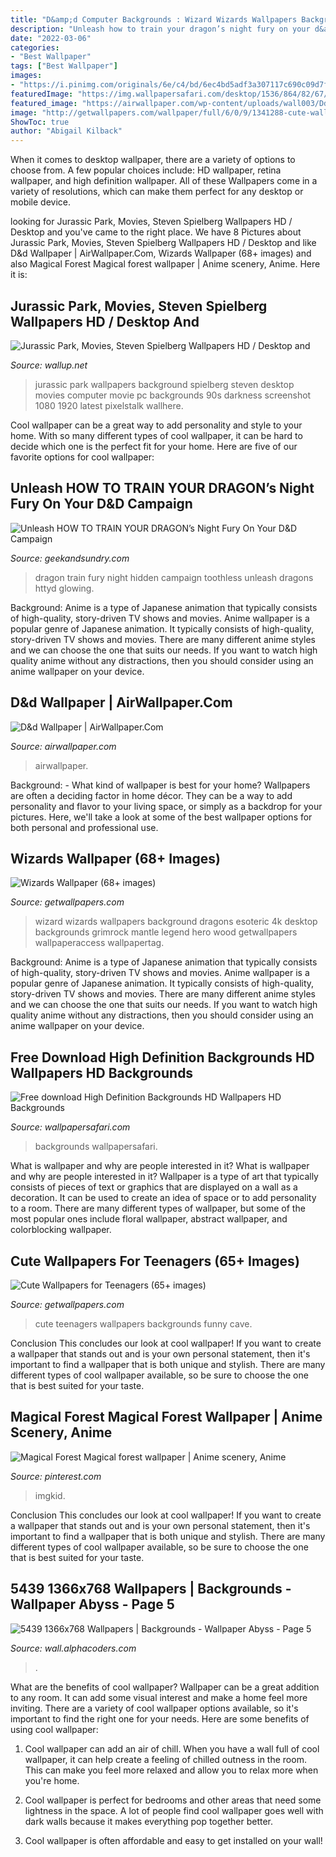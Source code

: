 ```yaml
---
title: "D&amp;d Computer Backgrounds : Wizard Wizards Wallpapers Background Dragons Esoteric 4k Desktop Backgrounds Grimrock Mantle Legend Hero Wood Getwallpapers Wallpaperaccess Wallpapertag"
description: "Unleash how to train your dragon’s night fury on your d&amp;d campaign"
date: "2022-03-06"
categories:
- "Best Wallpaper"
tags: ["Best Wallpaper"]
images:
- "https://i.pinimg.com/originals/6e/c4/bd/6ec4bd5adf3a307117c690c09d7f8a63.jpg"
featuredImage: "https://img.wallpapersafari.com/desktop/1536/864/82/67/vFkC7j.jpg"
featured_image: "https://airwallpaper.com/wp-content/uploads/wall003/Dd-Wallpaper-for-PC.jpg"
image: "http://getwallpapers.com/wallpaper/full/6/0/9/1341288-cute-wallpapers-for-teenagers-1920x1080-download.jpg"
ShowToc: true
author: "Abigail Kilback"
---
```



When it comes to desktop wallpaper, there are a variety of options to choose from. A few popular choices include: HD wallpaper, retina wallpaper, and high definition wallpaper. All of these Wallpapers come in a variety of resolutions, which can make them perfect for any desktop or mobile device. 

	

		
looking for Jurassic Park, Movies, Steven Spielberg Wallpapers HD / Desktop and you've came to the right place. We have 8 Pictures about Jurassic Park, Movies, Steven Spielberg Wallpapers HD / Desktop and like D&amp;d Wallpaper | AirWallpaper.Com, Wizards Wallpaper (68+ images) and also Magical Forest Magical forest wallpaper | Anime scenery, Anime. Here it is:
		
    
## Jurassic Park, Movies, Steven Spielberg Wallpapers HD / Desktop And

<img loading=lazy src="https://wallup.net/wp-content/uploads/2016/03/09/49820-Jurassic_Park-movies-Steven_Spielberg.jpg" onerror="this.onerror=null;this.src='https://tse3.mm.bing.net/th?id=OIP.vtVGCIFVf-kYxA9OU2uJegHaEK&amp;pid=15.1';" alt="Jurassic Park, Movies, Steven Spielberg Wallpapers HD / Desktop and">

_Source: wallup.net_

>jurassic park wallpapers background spielberg steven desktop movies computer movie pc backgrounds 90s darkness screenshot 1080 1920 latest pixelstalk wallhere. 

	

Cool wallpaper can be a great way to add personality and style to your home. With so many different types of cool wallpaper, it can be hard to decide which one is the perfect fit for your home. Here are five of our favorite options for cool wallpaper: 

    
## Unleash HOW TO TRAIN YOUR DRAGON’s Night Fury On Your D&amp;D Campaign

<img loading=lazy src="https://geekandsundry.com/wp-content/uploads/2019/02/toothless_httyd.jpg" onerror="this.onerror=null;this.src='https://tse2.mm.bing.net/th?id=OIP.Z-DJAxTiIVFI9FqiZFfxwQHaEK&amp;pid=15.1';" alt="Unleash HOW TO TRAIN YOUR DRAGON’s Night Fury On Your D&amp;D Campaign">

_Source: geekandsundry.com_

>dragon train fury night hidden campaign toothless unleash dragons httyd glowing. 

	

Background: Anime is a type of Japanese animation that typically consists of high-quality, story-driven TV shows and movies.
Anime wallpaper is a popular genre of Japanese animation. It typically consists of high-quality, story-driven TV shows and movies. There are many different anime styles and we can choose the one that suits our needs. If you want to watch high quality anime without any distractions, then you should consider using an anime wallpaper on your device.

    
## D&amp;d Wallpaper | AirWallpaper.Com

<img loading=lazy src="https://airwallpaper.com/wp-content/uploads/wall003/Dd-Wallpaper-for-PC.jpg" onerror="this.onerror=null;this.src='https://tse2.mm.bing.net/th?id=OIP.N6CyantIL4tHL_6lrX5tCAHaEo&amp;pid=15.1';" alt="D&amp;d Wallpaper | AirWallpaper.Com">

_Source: airwallpaper.com_

>airwallpaper. 

	

Background: - What kind of wallpaper is best for your home?
Wallpapers are often a deciding factor in home décor. They can be a way to add personality and flavor to your living space, or simply as a backdrop for your pictures. Here, we'll take a look at some of the best wallpaper options for both personal and professional use.

    
## Wizards Wallpaper (68+ Images)

<img loading=lazy src="http://getwallpapers.com/wallpaper/full/1/b/0/84436.jpg" onerror="this.onerror=null;this.src='https://tse4.mm.bing.net/th?id=OIP.ipeGnCIyj98WSOV9Ms44fwHaEK&amp;pid=15.1';" alt="Wizards Wallpaper (68+ images)">

_Source: getwallpapers.com_

>wizard wizards wallpapers background dragons esoteric 4k desktop backgrounds grimrock mantle legend hero wood getwallpapers wallpaperaccess wallpapertag. 

	

Background: Anime is a type of Japanese animation that typically consists of high-quality, story-driven TV shows and movies.
Anime wallpaper is a popular genre of Japanese animation. It typically consists of high-quality, story-driven TV shows and movies. There are many different anime styles and we can choose the one that suits our needs. If you want to watch high quality anime without any distractions, then you should consider using an anime wallpaper on your device.

    
## Free Download High Definition Backgrounds HD Wallpapers HD Backgrounds

<img loading=lazy src="https://img.wallpapersafari.com/desktop/1536/864/82/67/vFkC7j.jpg" onerror="this.onerror=null;this.src='https://tse1.mm.bing.net/th?id=OIP.e6KIfTGxZPQSZLkej7g8MwHaEK&amp;pid=15.1';" alt="Free download High Definition Backgrounds HD Wallpapers HD Backgrounds">

_Source: wallpapersafari.com_

>backgrounds wallpapersafari. 

	

What is wallpaper and why are people interested in it?
What is wallpaper and why are people interested in it?
Wallpaper is a type of art that typically consists of pieces of text or graphics that are displayed on a wall as a decoration. It can be used to create an idea of space or to add personality to a room. There are many different types of wallpaper, but some of the most popular ones include floral wallpaper, abstract wallpaper, and colorblocking wallpaper.

    
## Cute Wallpapers For Teenagers (65+ Images)

<img loading=lazy src="http://getwallpapers.com/wallpaper/full/6/0/9/1341288-cute-wallpapers-for-teenagers-1920x1080-download.jpg" onerror="this.onerror=null;this.src='https://tse4.mm.bing.net/th?id=OIP.YwmdmhhKnBnIvsWYPeR_fwHaEK&amp;pid=15.1';" alt="Cute Wallpapers for Teenagers (65+ images)">

_Source: getwallpapers.com_

>cute teenagers wallpapers backgrounds funny cave. 

	

Conclusion
This concludes our look at cool wallpaper! If you want to create a wallpaper that stands out and is your own personal statement, then it's important to find a wallpaper that is both unique and stylish. There are many different types of cool wallpaper available, so be sure to choose the one that is best suited for your taste.

    
## Magical Forest Magical Forest Wallpaper | Anime Scenery, Anime

<img loading=lazy src="https://i.pinimg.com/originals/6e/c4/bd/6ec4bd5adf3a307117c690c09d7f8a63.jpg" onerror="this.onerror=null;this.src='https://tse1.mm.bing.net/th?id=OIP.x3uxjN5Pewj6GxZRjA2-gwHaEo&amp;pid=15.1';" alt="Magical Forest Magical forest wallpaper | Anime scenery, Anime">

_Source: pinterest.com_

>imgkid. 

	

Conclusion
This concludes our look at cool wallpaper! If you want to create a wallpaper that stands out and is your own personal statement, then it's important to find a wallpaper that is both unique and stylish. There are many different types of cool wallpaper available, so be sure to choose the one that is best suited for your taste.

    
## 5439 1366x768 Wallpapers | Backgrounds - Wallpaper Abyss - Page 5

<img loading=lazy src="https://images6.alphacoders.com/517/517267.jpg" onerror="this.onerror=null;this.src='https://tse4.mm.bing.net/th?id=OIP.kzdSXsjV2o_KkcCVJBwIvwHaEK&amp;pid=15.1';" alt="5439 1366x768 Wallpapers | Backgrounds - Wallpaper Abyss - Page 5">

_Source: wall.alphacoders.com_

>. 

	

What are the benefits of cool wallpaper?
Wallpaper can be a great addition to any room. It can add some visual interest and make a home feel more inviting. There are a variety of cool wallpaper options available, so it's important to find the right one for your needs. Here are some benefits of using cool wallpaper: 
1. Cool wallpaper can add an air of chill. When you have a wall full of cool wallpaper, it can help create a feeling of chilled outness in the room. This can make you feel more relaxed and allow you to relax more when you're home. 

2. Cool wallpaper is perfect for bedrooms and other areas that need some lightness in the space. A lot of people find cool wallpaper goes well with dark walls because it makes everything pop together better. 

3. Cool wallpaper is often affordable and easy to get installed on your wall!

